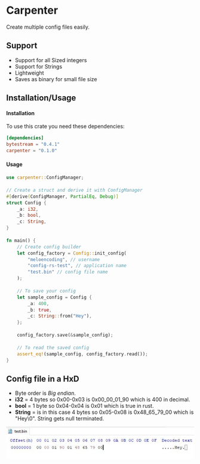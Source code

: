 # Carpenter

Create multiple config files easily.

## Support
- Support for all Sized integers
- Support for Strings
- Lightweight
- Saves as binary for small file size

## Installation/Usage
#### Installation
To use this crate you need these dependencies:
```toml
[dependencies]
bytestream = "0.4.1"
carpenter = "0.1.0"
```

#### Usage
```rust
use carpenter::ConfigManager;

// Create a struct and derive it with ConfigManager
#[derive(ConfigManager, PartialEq, Debug)]
struct Config {
    _a: i32,
    _b: bool,
    _c: String,
}

fn main() {
    // Create config builder
    let config_factory = Config::init_config(
        "meloencoding", // username
        "config-rs-test", // application name
        "test.bin" // config file name
    );

    // To save your config
    let sample_config = Config {
        _a: 400,
        _b: true,
        _c: String::from("Hey"),
    };

    config_factory.save(&sample_config);

    // To read the saved config
    assert_eq!(sample_config, config_factory.read());
}
```

## Config file in a HxD
- Byte order is *Big endian*. 
- **i32** = 4 bytes so 0x00-0x03 is 0x00_00_01_90 which is 400 in decimal. 
- **bool** = 1 byte so 0x04-0x04 is 0x01 which is true in rust.
- **String** = is in this case 4 bytes so 0x05-0x08 is 0x48_65_79_00 which is "Hey\0". String gets null terminated.

<img title="config file in hxd" alt="config file in hxd" src="hxd-file-example.JPG">